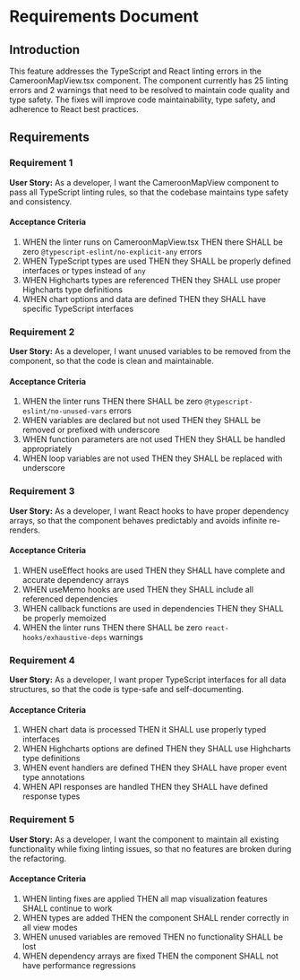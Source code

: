 # Requirements Document

## Introduction

This feature addresses the TypeScript and React linting errors in the CameroonMapView.tsx component. The component currently has 25 linting errors and 2 warnings that need to be resolved to maintain code quality and type safety. The fixes will improve code maintainability, type safety, and adherence to React best practices.

## Requirements

### Requirement 1

**User Story:** As a developer, I want the CameroonMapView component to pass all TypeScript linting rules, so that the codebase maintains type safety and consistency.

#### Acceptance Criteria

1. WHEN the linter runs on CameroonMapView.tsx THEN there SHALL be zero `@typescript-eslint/no-explicit-any` errors
2. WHEN TypeScript types are used THEN they SHALL be properly defined interfaces or types instead of `any`
3. WHEN Highcharts types are referenced THEN they SHALL use proper Highcharts type definitions
4. WHEN chart options and data are defined THEN they SHALL have specific TypeScript interfaces

### Requirement 2

**User Story:** As a developer, I want unused variables to be removed from the component, so that the code is clean and maintainable.

#### Acceptance Criteria

1. WHEN the linter runs THEN there SHALL be zero `@typescript-eslint/no-unused-vars` errors
2. WHEN variables are declared but not used THEN they SHALL be removed or prefixed with underscore
3. WHEN function parameters are not used THEN they SHALL be handled appropriately
4. WHEN loop variables are not used THEN they SHALL be replaced with underscore

### Requirement 3

**User Story:** As a developer, I want React hooks to have proper dependency arrays, so that the component behaves predictably and avoids infinite re-renders.

#### Acceptance Criteria

1. WHEN useEffect hooks are used THEN they SHALL have complete and accurate dependency arrays
2. WHEN useMemo hooks are used THEN they SHALL include all referenced dependencies
3. WHEN callback functions are used in dependencies THEN they SHALL be properly memoized
4. WHEN the linter runs THEN there SHALL be zero `react-hooks/exhaustive-deps` warnings

### Requirement 4

**User Story:** As a developer, I want proper TypeScript interfaces for all data structures, so that the code is type-safe and self-documenting.

#### Acceptance Criteria

1. WHEN chart data is processed THEN it SHALL use properly typed interfaces
2. WHEN Highcharts options are defined THEN they SHALL use Highcharts type definitions
3. WHEN event handlers are defined THEN they SHALL have proper event type annotations
4. WHEN API responses are handled THEN they SHALL have defined response types

### Requirement 5

**User Story:** As a developer, I want the component to maintain all existing functionality while fixing linting issues, so that no features are broken during the refactoring.

#### Acceptance Criteria

1. WHEN linting fixes are applied THEN all map visualization features SHALL continue to work
2. WHEN types are added THEN the component SHALL render correctly in all view modes
3. WHEN unused variables are removed THEN no functionality SHALL be lost
4. WHEN dependency arrays are fixed THEN the component SHALL not have performance regressions